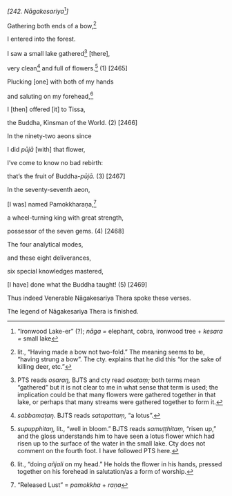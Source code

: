 *\[242. Nāgakesariya*[^1]*\]*

Gathering both ends of a bow,[^2]

I entered into the forest.

I saw a small lake gathered[^3] \[there\],

very clean[^4] and full of flowers.[^5] (1) \[2465\]

Plucking \[one\] with both of my hands

and saluting on my forehead,[^6]

I \[then\] offered \[it\] to Tissa,

the Buddha, Kinsman of the World. (2) \[2466\]

In the ninety-two aeons since

I did *pūjā* \[with\] that flower,

I’ve come to know no bad rebirth:

that’s the fruit of Buddha-*pūjā.* (3) \[2467\]

In the seventy-seventh aeon,

\[I was\] named Pamokkharaṇa,[^7]

a wheel-turning king with great strength,

possessor of the seven gems. (4) \[2468\]

The four analytical modes,

and these eight deliverances,

six special knowledges mastered,

\[I have\] done what the Buddha taught! (5) \[2469\]

Thus indeed Venerable Nāgakesariya Thera spoke these verses.

The legend of Nāgakesariya Thera is finished.

[^1]: “Ironwood Lake-er” (?); *nāga =* elephant, cobra, ironwood tree +
    *kesara =* small lake

[^2]: lit., “Having made a bow not two-fold.” The meaning seems to be,
    “having strung a bow”. The cty. explains that he did this “for the
    sake of killing deer, etc.”

[^3]: PTS reads *osaraŋ,* BJTS and cty read *osaṭaṃ;* both terms mean
    “gathered” but it is not clear to me in what sense that term is
    used; the implication could be that many flowers were gathered
    together in that lake, or perhaps that many streams were gathered
    together to form it.

[^4]: *sabbamaṭaŋ.* BJTS reads *satapattaṃ,* “a lotus”.

[^5]: *supupphitaŋ,* lit., “well in bloom.” BJTS reads *samuṭṭhitaṃ,*
    “risen up,” and the gloss understands him to have seen a lotus
    flower which had risen up to the surface of the water in the small
    lake. Cty does not comment on the fourth foot. I have followed PTS
    here.

[^6]: lit., “doing *añjali* on my head.” He holds the flower in his
    hands, pressed together on his forehead in salutation/as a form of
    worship.

[^7]: “Released Lust” = *pamokkha* + *raṇa*
